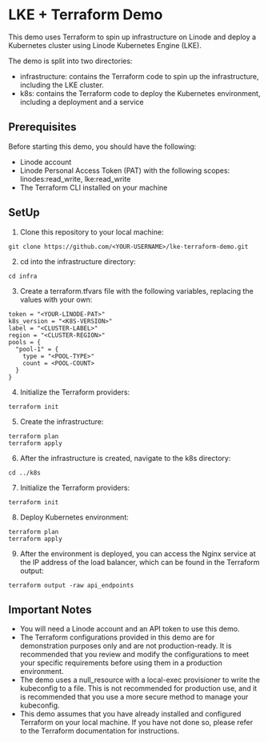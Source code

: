 # LKE + Terraform Demo

This demo uses Terraform to spin up infrastructure on Linode and deploy a Kubernetes cluster using Linode Kubernetes Engine (LKE).

The demo is split into two directories:

- infrastructure: contains the Terraform code to spin up the infrastructure, including the LKE cluster.
- k8s: contains the Terraform code to deploy the Kubernetes environment, including a deployment and a service


## Prerequisites
Before starting this demo, you should have the following:

- Linode account
- Linode Personal Access Token (PAT) with the following scopes: linodes:read_write, lke:read_write
- The Terraform CLI installed on your machine

## SetUp
1. Clone this repository to your local machine:

```
git clone https://github.com/<YOUR-USERNAME>/lke-terraform-demo.git
```
2. cd into the infrastructure directory:

```
cd infra
```

3. Create a terraform.tfvars file with the following variables, replacing the values with your own:
```
token = "<YOUR-LINODE-PAT>"
k8s_version = "<K8S-VERSION>"
label = "<CLUSTER-LABEL>"
region = "<CLUSTER-REGION>"
pools = {
  "pool-1" = {
    type = "<POOL-TYPE>"
    count = <POOL-COUNT>
  }
}
```

4. Initialize the Terraform providers:
```
terraform init
```

5. Create the infrastructure:
```
terraform plan
terraform apply
```

6. After the infrastructure is created, navigate to the k8s directory:
```
cd ../k8s
```

7. Initialize the Terraform providers:
```
terraform init
```

8. Deploy Kubernetes environment:
```
terraform plan
terraform apply
```

9. After the environment is deployed, you can access the Nginx service at the IP address of the load balancer, which can be found in the Terraform output:
```
terraform output -raw api_endpoints
```


## Important Notes

- You will need a Linode account and an API token to use this demo.
- The Terraform configurations provided in this demo are for demonstration purposes only and are not production-ready. It is recommended that you review and modify the configurations to meet your specific requirements before using them in a production environment.
- The demo uses a null_resource with a local-exec provisioner to write the kubeconfig to a file. This is not recommended for production use, and it is recommended that you use a more secure method to manage your kubeconfig.
- This demo assumes that you have already installed and configured Terraform on your local machine. If you have not done so, please refer to the Terraform documentation for instructions.
